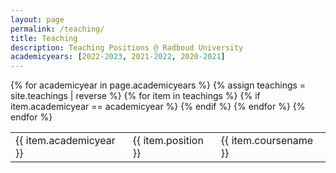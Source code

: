 ```yaml
---
layout: page
permalink: /teaching/
title: Teaching
description: Teaching Positions @ Radboud University
academicyears: [2022-2023, 2021-2022, 2020-2021]
---
```

<table>
{% for academicyear in page.academicyears %}
<!-- #### {{ academicyear }} -->
  {% assign teachings = site.teachings | reverse %}
    {% for item in teachings %}
      {% if item.academicyear == academicyear %}
        <tr class="noBorder">
          <td>{{ item.academicyear }}</td>
          <td>{{ item.position }}</td>
          <td>{{ item.coursename  }}</td>
        </tr>
      {% endif %}
    {% endfor %}
{% endfor %}
</table>
